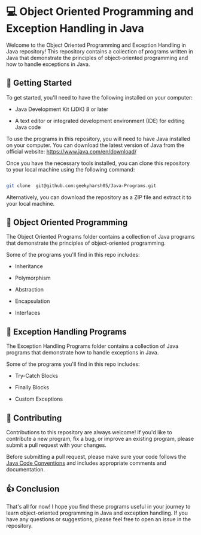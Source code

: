 
# :computer: Object Oriented Programming and Exception Handling in Java

Welcome to the Object Oriented Programming and Exception Handling in Java repository! This repository contains a collection of programs written in Java that demonstrate the principles of object-oriented programming and how to handle exceptions in Java.

## :rocket: Getting Started

To get started, you'll need to have the following installed on your computer:

  

- Java Development Kit (JDK) 8 or later

- A text editor or integrated development environment (IDE) for editing Java code

  

To use the programs in this repository, you will need to have Java installed on your computer. You can download the latest version of Java from the official website: https://www.java.com/en/download/

  
  

Once you have the necessary tools installed, you can clone this repository to your local machine using the following command:

  

```bash

git clone  git@github.com:geekyharsh05/Java-Programs.git

```

Alternatively, you can download the repository as a ZIP file and extract it to your local machine.

## :pushpin: Object Oriented Programming

  

The Object Oriented Programs folder contains a collection of Java programs that demonstrate the principles of object-oriented programming.

  

Some of the programs you'll find in this repo includes:

  

- Inheritance

- Polymorphism

- Abstraction

- Encapsulation

- Interfaces

  

## :pushpin: Exception Handling Programs

  

The Exception Handling Programs folder contains a collection of Java programs that demonstrate how to handle exceptions in Java.

  

Some of the programs you'll find in this repo includes:

  

- Try-Catch Blocks

- Finally Blocks

- Custom Exceptions

  

## :handshake: Contributing

  

Contributions to this repository are always welcome! If you'd like to contribute a new program, fix a bug, or improve an existing program, please submit a pull request with your changes.

  

Before submitting a pull request, please make sure your code follows the [Java Code Conventions](https://www.oracle.com/java/technologies/javase/codeconventions-introduction.html) and includes appropriate comments and documentation.

  

## :thumbsup: Conclusion

  

That's all for now! I hope you find these programs useful in your journey to learn object-oriented programming in Java and exception handling. If you have any questions or suggestions, please feel free to open an issue in the repository.